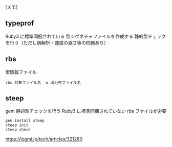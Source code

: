 [メモ]

## typeprof
Ruby3 に標準同梱されている
型シグネチャファイルを作成する
静的型チェックを行う（ただし誤解析・速度の遅さ等の問題あり）


## rbs
型情報ファイル

```
rbs 対象ファイル名 -o 出力先ファイル名
```

## steep
gem
静的型チェックを行う
Ruby3 に標準同梱されていない
rbs ファイルが必要

```
gem install steep
steep init
steep check
```

https://logmi.jp/tech/articles/321280
